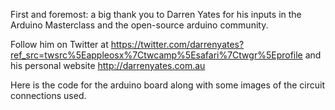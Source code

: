 First and foremost: a big thank you to Darren Yates for his inputs in the Arduino Masterclass and the open-source arduino community.

Follow him on Twitter at https://twitter.com/darrenyates?ref_src=twsrc%5Eappleosx%7Ctwcamp%5Esafari%7Ctwgr%5Eprofile
and his personal website http://darrenyates.com.au


Here is the code for the arduino board along with some images of the circuit connections used.
